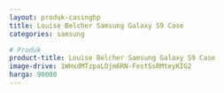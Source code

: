 ```yaml
---
layout: produk-casinghp
title: Louise Belcher Samsung Galaxy S9 Case
categories: samsung

# Produk
product-title: Louise Belcher Samsung Galaxy S9 Case
image-drive: 1WHxdMTzpaLOjm6RN-FestSsRMteyKIG2
harga: 90000
---
```


